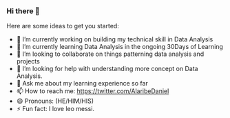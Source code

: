 ### Hi there 👋




Here are some ideas to get you started:

- 🔭 I’m currently working on building my technical skill in Data Analysis
- 🌱 I’m currently learning Data Analysis in the ongoing 30Days of Learning
- 👯 I’m looking to collaborate on things patterning data analysis and projects
- 🤔 I’m looking for help with understanding more concept on Data Analysis.
- 💬 Ask me about my learning experience so far
- 📫 How to reach me: https://twitter.com/AlaribeDaniel
- 😄 Pronouns: (HE/HIM/HIS)
- ⚡ Fun fact: I love leo messi.

